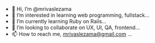 - 👋 Hi, I’m @mrivaslezama
- 👀 I’m interested in learning web programming, fullstack...
- 🌱 I’m currently learning Ruby on Rails...
- 💞️ I’m looking to collaborate on UX, UI, QA, frontend...
- 📫 How to reach me, mrivaslezama@gmail.com ...

<!---
mrivaslezama/mrivaslezama is a ✨ special ✨ repository because its `README.md` (this file) appears on your GitHub profile.
You can click the Preview link to take a look at your changes.
--->
